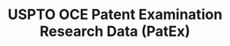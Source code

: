 ---
layout: default
bigquery: https://console.cloud.google.com/bigquery?p=patents-public-data&d=uspto_oce_pair&page=dataset
citation: 'Graham, S. Marco, A., and Miller, A. (2015). “The USPTO Patent Examination
  Research Dataset: A Window on the Process of Patent Examination.”'
contributors: Graham, S. Marco, A., Miller, A.
cost: None
description: The latest version of PatEx (referred to below as the 2020 release) contains
  detailed information on nearly 11.9 million publicly-viewable provisional and non-provisional
  patent applications to the USPTO and over 4.6 million Patent Cooperation Treaty
  (PCT) applications. It is based on data that OCE downloaded from the Patent Examination
  Data System (PEDS) in April, 2021. The PEDS data are sourced from Public PAIR. The
  first time that OCE used PEDS as the basis of PatEx was for the 2019 release. We
  took the PEDS data and organized it into the familiar PatEx data files, which are
  based on the organization of the Public PAIR portal. The data files include information
  on each application’s characteristics, prosecution history, continuation history,
  claims of foreign priority, patent term adjustment history, publication history,
  and correspondence address information.
documentation: 'For the 2019 and later releases, new technical documentation is available
  https://www.uspto.gov/sites/default/files/documents/PatEx-2019-Technical-Doc.pdf


  A document describing the 2014-2017 data sets is available and can be cited as:
  Graham, Stuart J.H. and Marco, Alan C. and Miller, Richard, The USPTO Patent Examination
  Research Dataset: A Window on the Process of Patent Examination (November 30, 2015).
  Available at SSRN: https://ssrn.com/abstract=2702637.'
last_edit: Mon, 04 Apr 2022 19:06:22 GMT
location: https://www.uspto.gov/ip-policy/economic-research/research-datasets/patent-examination-research-dataset-public-pair
maintained_by: EconomicsData@uspto.gov
related_publications: https://ssrn.com/abstract=29956744, https://ssrn.com/abstract=2702637
schema_fields: '[''abandon_date'', ''correspondence_region_name'', ''uspc_class'',
  ''confirm_number'', ''file_location'', ''correspondence_postal_code'', ''event_code'',
  ''correspondence_region_code'', ''recorded_date'', ''disposal_type'', ''filing_date'',
  ''parent_country_code'', ''application_number'', ''status_description'', ''inventor_rank'',
  ''examiner_art_unit'', ''small_entity_indicator'', ''continuation_type'', ''examiner_name_first'',
  ''application_number_pair'', ''wipo_pub_date'', ''sequence_number'', ''correspondence_country_name'',
  ''child_application_number'', ''customer_number'', ''invention_subject_matter'',
  ''appl_status_code'', ''child_filing_date'', ''correspondence_city'', ''correspondence_country_code'',
  ''status_code'', ''examiner_id'', ''application_type'', ''inventor_name_last'',
  ''inventor_name_middle'', ''earliest_pgpub_date'', ''patent_number'', ''examiner_name_last'',
  ''aia_first_to_file'', ''inventor_name_first'', ''examiner_name_middle'', ''atty_docket_number'',
  ''inventor_region_code'', ''invention_title'', ''parent_country'', ''correspondence_name_line_2'',
  ''correspondence_street_line_2'', ''event_description'', ''foreign_parent_id'',
  ''wipo_pub_number'', ''inventor_country_name'', ''foreign_parent_date'', ''inventor_address_type'',
  ''uspc_subclass'', ''correspondence_name_line_1'', ''parent_application_number'',
  ''appl_status_date'', ''correspondence_street_line_1'', ''parent_filing_date'',
  ''patent_issue_date'', ''earliest_pgpub_number'', ''file_location_date'', ''inventor_country_code'']'
shortname: patex
tags:
- patents
- legal
- history
terms_of_use: 'USPTO’s online databases are not designed or intended to be a source
  for bulk downloads of USPTO data when accessed through the website’s interfaces.
  Individuals, companies, IP addresses, or blocks of IP addresses who, in effect,
  deny or decrease service by generating unusually high numbers of database accesses
  (searches, pages, or hits), whether generated manually or in an automated fashion,
  may be denied access to USPTO servers without notice.


  Bulk data products may be separately obtained from the USPTO, either for free or
  at the cost of dissemination. For details, see information on Electronic Bulk Data
  Products: https://www.uspto.gov/learning-and-resources/electronic-bulk-data-products'
title: USPTO OCE Patent Examination Research Data (PatEx)
uuid: 4342caa7-23af-420c-b2f6-6088f133df6a
---